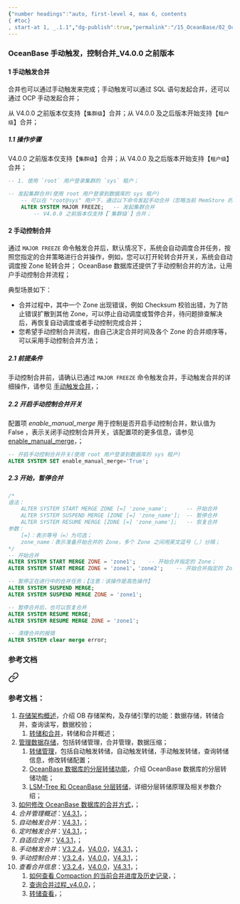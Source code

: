 ```yaml
---
{"number headings":"auto, first-level 4, max 6, contents
{ #toc}
, start-at 1, _.1.1","dg-publish":true,"permalink":"/15_OceanBase/02_OceanBase 基本操作/02_集群和多租户管理/管理数据存储/OceanBase 手动触发，控制合并_V4.0.0 之前版本/","dgPassFrontmatter":true}
---
```



### OceanBase 手动触发，控制合并_V4.0.0 之前版本
#### 1 手动触发合并
合并也可以通过手动触发来完成；手动触发可以通过 SQL 语句发起合并，还可以通过 OCP 手动发起合并；

从 V4.0.0 之前版本仅支持【`集群级`】合并；从 V4.0.0 及之后版本开始支持【`租户级`】合并；

##### 1.1 操作步骤
V4.0.0 之前版本仅支持【`集群级`】合并；从 V4.0.0 及之后版本开始支持【`租户级`】合并；
```sql 
-- 1. 使用 `root` 用户登录集群的 `sys` 租户；

-- 发起集群合并(使用 root 用户登录到数据库的 sys 租户)
	-- 可以在 "root@sys" 用户下，通过以下命令发起手动合并（忽略当前 MemStore 的使用率）
	ALTER SYSTEM MAJOR FREEZE;   -- 发起集群合并
		-- V4.0.0 之前版本仅支持【`集群级`】合并；
```

#### 2 手动控制合并

通过 `MAJOR FREEZE` 命令触发合并后，默认情况下，系统会自动调度合并任务，按照您指定的合并策略进行合并操作，例如，您可以打开轮转合并开关，系统会自动调度按 Zone 轮转合并；
OceanBase 数据库还提供了手动控制合并的方法，让用户手动控制合并流程；

典型场景如下：
-   合并过程中，其中一个 Zone 出现错误，例如 Checksum 校验出错，为了防止错误扩散到其他 Zone，可以停止自动调度或暂停合并，待问题排查解决后，再恢复自动调度或者手动控制完成合并；
-   您希望手动控制合并流程，由自己决定合并时间及各个 Zone 的合并顺序等，可以采用手动控制合并方法；

##### 2.1 前提条件
手动控制合并前，请确认已通过 `MAJOR FREEZE` 命令触发合并，手动触发合并的详细操作，请参见 [手动触发合并](https://www.oceanbase.com/docs/enterprise-oceanbase-database-cn-10000000000355962)，；

##### 2.2 开启手动控制合并开关
配置项 *enable_manual_merge* 用于控制是否开启手动控制合并，默认值为 False ，表示关闭手动控制合并开关，该配置项的更多信息，请参见 [enable_manual_merge](https://www.oceanbase.com/docs/enterprise-oceanbase-database-cn-10000000000355721)，；

```sql
-- 开启手动控制合并开关(使用 root 用户登录到数据库的 sys 租户)
ALTER SYSTEM SET enable_manual_merge='True';
```

##### 2.3 开始，暂停合并
```sql
/*
语法：
	ALTER SYSTEM START MERGE ZONE [=] 'zone_name';     	-- 开始合并
	ALTER SYSTEM SUSPEND MERGE [ZONE [=] 'zone_name'];	-- 暂停合并
	ALTER SYSTEM RESUME MERGE [ZONE [=] 'zone_name'];   -- 恢复合并
参数：
	[=]：表示等号（=）为可选；
	zone_name：表示准备开始合并的 Zone，多个 Zone 之间用英文逗号（,）分隔；
*/
-- 开始合并
ALTER SYSTEM START MERGE ZONE = 'zone1';    -- 开始合并指定的 Zone；
ALTER SYSTEM START MERGE ZONE = 'zone1'，'zone2';    -- 开始合并指定的 Zone；

-- 暂停正在进行中的合并任务；【注意：该操作是高危操作】
ALTER SYSTEM SUSPEND MERGE;
ALTER SYSTEM SUSPEND MERGE ZONE = 'zone1';

-- 暂停合并后，也可以恢复合并
ALTER SYSTEM RESUME MERGE;
ALTER SYSTEM RESUME MERGE ZONE = 'zone1';

-- 清理合并的报错
ALTER SYSTEM clear merge error;
```



### 参考文档

<div class="transclusion internal-embed is-loaded"><a class="markdown-embed-link" href="/15-ocean-base/02-ocean-base/02//ocean-base/#" aria-label="Open link"><svg xmlns="http://www.w3.org/2000/svg" width="24" height="24" viewBox="0 0 24 24" fill="none" stroke="currentColor" stroke-width="2" stroke-linecap="round" stroke-linejoin="round" class="svg-icon lucide-link"><path d="M10 13a5 5 0 0 0 7.54.54l3-3a5 5 0 0 0-7.07-7.07l-1.72 1.71"></path><path d="M14 11a5 5 0 0 0-7.54-.54l-3 3a5 5 0 0 0 7.07 7.07l1.71-1.71"></path></svg></a><div class="markdown-embed">



### 参考文档：
1. [存储架构概述](https://www.oceanbase.com/docs/enterprise-oceanbase-database-cn-10000000000354478)，介绍 OB 存储架构，及存储引擎的功能：数据存储，转储合并，查询读写，数据校验；
	 1. [转储和合并](https://www.oceanbase.com/docs/enterprise-oceanbase-database-cn-10000000000355112)，转储和合并概述；
2. [管理数据存储](https://www.oceanbase.com/docs/enterprise-oceanbase-database-cn-10000000000355954)，包括转储管理，合并管理，数据压缩；
	1. [转储管理](https://www.oceanbase.com/docs/enterprise-oceanbase-database-cn-10000000000355954)，包括自动触发转储，自动触发转储，手动触发转储，查询转储信息，修改转储配置；
	2. [OceanBase 数据库的分层转储功能](https://www.oceanbase.com/knowledge-base/oceanbase-database-20000000023?back=kb)，介绍 OceanBase 数据库的分层转储功能；
	3. [LSM-Tree 和 OceanBase 分层转储](https://my.oschina.net/actiontechoss/blog/8563823)，详细分层转储原理及相关参数介绍；
3. [如何修改 OceanBase 数据库的合并方式](https://www.oceanbase.com/knowledge-base/oceanbase-database-20000001021?back=kb)，；
4. *合并管理概述*：[V4.3.1](https://www.oceanbase.com/docs/common-oceanbase-database-cn-1000000000819293)，；
5. *自动触发合并*：[V4.3.1](https://www.oceanbase.com/docs/common-oceanbase-database-cn-1000000000819289)，；
6. *定时触发合并*：[V4.3.1](https://www.oceanbase.com/docs/common-oceanbase-database-cn-1000000000819290)，；
7. *自适应合并*：[V4.3.1](https://www.oceanbase.com/docs/common-oceanbase-database-cn-1000000000819294)，；
8. *手动触发合并*：[V3.2.4](https://www.oceanbase.com/docs/enterprise-oceanbase-database-cn-10000000000946263)，[V4.0.0](https://www.oceanbase.com/docs/enterprise-oceanbase-database-cn-10000000000886130)，[V4.3.1](https://www.oceanbase.com/docs/common-oceanbase-database-cn-1000000000819291)，；
9. *手动控制合并*：[V3.2.4](https://www.oceanbase.com/docs/enterprise-oceanbase-database-cn-0000000001417800)，[V4.0.0](https://www.oceanbase.com/docs/enterprise-oceanbase-database-cn-0000000001467935)，[V4.3.1](https://www.oceanbase.com/docs/common-oceanbase-database-cn-1000000000819292)，；
10. *查看合并信息*：[V3.2.4](https://www.oceanbase.com/docs/enterprise-oceanbase-database-cn-10000000000945932)，[V4.0.0](https://www.oceanbase.com/docs/enterprise-oceanbase-database-cn-10000000000886131)，[V4.3.1](https://www.oceanbase.com/docs/common-oceanbase-database-cn-1000000000819295)，；
	1. [如何查看 Compaction 的当前合并进度及历史记录](https://www.oceanbase.com/knowledge-base/oceanbase-database-1000000000209910?back=kb)，；
	2. [查询合并过程_v4.0.0](https://www.oceanbase.com/docs/enterprise-oceanbase-database-cn-10000000000886131)，；
	3. [转储查看](https://www.oceanbase.com/docs/enterprise-oceanbase-database-cn-10000000000376777)，；


</div></div>



